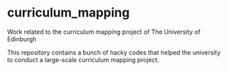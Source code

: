 # curriculum_mapping
Work related to the curriculum mapping project of The University of Edinburgh

This repository contains a bunch of hacky codes that helped the university to conduct a large-scale curriculum mapping project.



